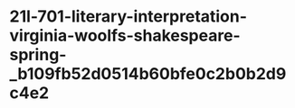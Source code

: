# 21l-701-literary-interpretation-virginia-woolfs-shakespeare-spring-_b109fb52d0514b60bfe0c2b0b2d9c4e2